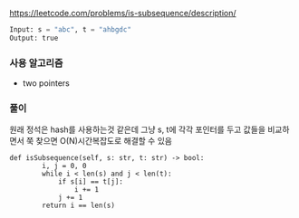 https://leetcode.com/problems/is-subsequence/description/

```python
Input: s = "abc", t = "ahbgdc"
Output: true
```

### 사용 알고리즘

- two pointers

### 풀이

원래 정석은 hash를 사용하는것 같은데 그냥 s, t에 각각 포인터를 두고 값들을 비교하면서 쭉 찾으면 O(N)시간복잡도로 해결할 수 있음

```
def isSubsequence(self, s: str, t: str) -> bool:
        i, j = 0, 0
        while i < len(s) and j < len(t):
            if s[i] == t[j]:
                i += 1
            j += 1
        return i == len(s)
```